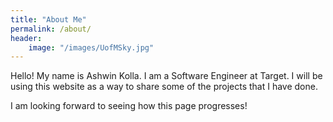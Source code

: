 ```yaml
---
title: "About Me"
permalink: /about/
header: 
    image: "/images/UofMSky.jpg"
--- 
```


Hello! My name is Ashwin Kolla. I am a Software Engineer at Target. I will be using this website as a way to share some of the projects that I have done.

I am looking forward to seeing how this page progresses!